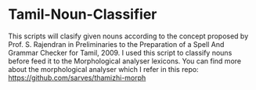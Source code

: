 # Tamil-Noun-Classifier
This scripts will clasify given nouns according to the concept proposed by Prof. S. Rajendran in Preliminaries to the Preparation of a Spell And Grammar Checker for Tamil, 2009. I used this script to classify nouns before feed it to the Morphological analyser lexicons. You can find more about the morphological analyser which I refer in this repo: https://github.com/sarves/thamizhi-morph

